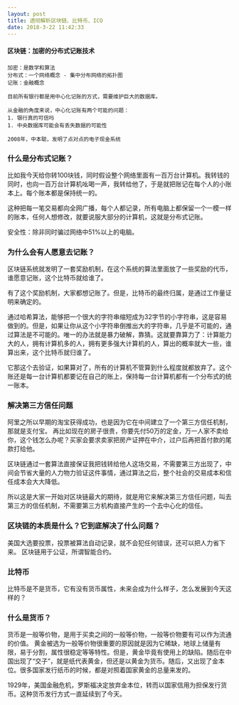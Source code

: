 ```yaml
---
layout: post
title: 透彻解析区块链、比特币、ICO
date: 2018-3-22 11:42:33
---
```


#### 区块链：加密的分布式记账技术

```
加密：是数学和算法
分布式：一个网络概念 - 集中分布网络的拓扑图
记账：金融概念

目前所有银行都是用中心化记账的方式，需要维护巨大的数据库。

从金融的角度来说，中心化记账有两个可能的问题：
1. 银行真的可信吗
1. 中央数据库可能会有丢失数据的可能性

2008年，中本聪，发明了点对点的电子现金系统
```


### 什么是分布式记账？

比如我今天给你转100块钱，同时假设整个网络里面有一百万台计算机。我转钱的同时，也向一百万台计算机吆喝一声，我转给他了，于是就把账记在每个人的小账本上。每个账本都是保持统一的。

这种把每一笔交易都向全网广播，每个人都记录，所有电脑上都保留一个一模一样的账本，任何人想修改，就要说服大部分的计算机，这就是分布式记账。 

安全性：除非同时骗过网络中51%以上的电脑。

### 为什么会有人愿意去记账？

区块链系统就发明了一套奖励机制，在这个系统的算法里面放了一些奖励的代币，谁愿意记账，这个比特币就给谁了。

有了这个奖励机制，大家都想记账了。但是，比特币的最终归属，是通过工作量证明来确定的。

通过哈希算法，能够把一个很大的字符串缩短成为32字节的小字符串，这是容易做到的。但是，如果让你从这个小字符串倒推出大的字符串，几乎是不可能的，通过算法是不可能的。唯一的办法就是暴力破解，靠猜。这就要靠算力了：计算能力大的人，拥有计算机多的人，拥有更多强大计算机的人，算出的概率就大一些，谁算出来，这个比特币就归谁了。

它那这个去验证，如果算对了，所有的计算机不管算到什么程度就都放弃了。这个账还是每一台计算机都要记在自己的账上，保持每一台计算机都有一个分布式的统一账本。

### 解决第三方信任问题 

阿里之所以早期的淘宝获得成功，也是因为它在中间建立了一个第三方信任机制，那就是支付宝。
再比如现在的房子很贵，你要先付50万的定金，万一人家不卖给你，这个钱怎么办呢？买家会要求卖家把房产证押在中介，过户后再把首付款的尾款打给他。

区块链通过一套算法直接保证我把钱转给他人这场交易，不需要第三方出现了，中间会节省大量的人力物力验证这件事情，通过算法之后，整个社会的交易成本和信任成本会大大降低。

所以这是大家一开始对区块链最大的期待，就是用它来解决第三方信任问题，叫去第三方的信任机制，不需要第三方机构直接产生的一个去中心化的信任。

### 区块链的本质是什么？它到底解决了什么问题？

美国大选要投票，投票被算法自动记录，就不会犯任何错误，还可以把人力省下来。
区块链用于公证，所谓智能合约。

### 比特币
比特币是不是货币，它有没有货币属性，未来会成为什么样子，怎么发展到今天这样的？

### 什么是货币？
货币是一般等价物，是用于买卖之间的一般等价物，一般等价物要有可以作为流通的价值。
黄金被选为一般等价物很重要的原因就是因为它稀缺，地球上储量有限，易于分割，属性很稳定等等特性。但是，黄金毕竟有使用上的缺陷。随后在中国出现了“交子”，就是纸代表黄金，但还是以黄金为货币。随后，又出现了金本位。很多国家发行纸币的时候，都是对照着国家黄金的总量来发的。

1929年，美国金融危机，罗斯福决定放弃金本位，转而以国家信用为担保发行货币。这种货币发行方式一直延续到了今天。
